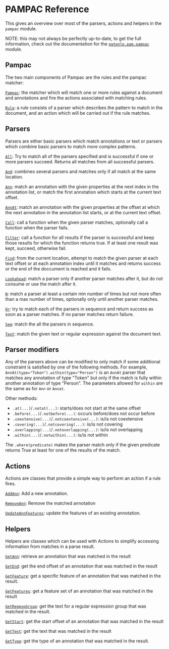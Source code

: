 # PAMPAC Reference 

This gives an overview over most of the parsers, actions and helpers in the `pampac` module. 

NOTE: this may not always be perfectly up-to-date, to get the full information, check out the documentation for the 
[`gatenlp.pam.pampac`](https://gatenlp.github.io/python-gatenlp/pythondoc/gatenlp/pam/pampac/index.html) module.

## Pampac

The two main components of Pampac are the rules and the pampac matcher:

[`Pampac`](https://gatenlp.github.io/python-gatenlp/pythondoc/gatenlp/pam/pampac.html#gatenlp.pam.pampac.Pampac
): the matcher which will match one or more rules against a document and annotations and fire the actions associated with matching rules. 


[`Rule`](https://gatenlp.github.io/python-gatenlp/pythondoc/gatenlp/pam/pampac.html#gatenlp.pam.pampac.Rule): a rule consists of a parser which describes the pattern to match in the document, and an action which will be carried out if the rule matches. 


## Parsers

Parsers are either basic parsers which match annotations or text or parsers which combine basic parsers to match more complex patterns. 

[`All`](https://gatenlp.github.io/python-gatenlp/pythondoc/gatenlp/pam/pampac/pampac_parsers.html#gatenlp.pam.pampac.pampac_parsers.All): Try to match all of the parsers specified and is successful if one or more parsers succeed. Returns all matches from all successful parsers. 

[`And`](https://gatenlp.github.io/python-gatenlp/pythondoc/gatenlp/pam/pampac.html#gatenlp.pam.pampac.And): combines several parsers and matches only if all match at the same location. 

[`Ann`](https://gatenlp.github.io/python-gatenlp/pythondoc/gatenlp/pam/pampac.html#gatenlp.pam.pampac.Ann): match an annotation with the given properties at the next index in the annotation list, or match the first annotation which starts at the current text offset.

[`AnnAt`](https://gatenlp.github.io/python-gatenlp/pythondoc/gatenlp/pam/pampac.html#gatenlp.pam.pampac.AnnAt): match an annotation with the given properties at the offset at which the next annotation in the annotation list starts, or at the current text offset.

[`Call`](https://gatenlp.github.io/python-gatenlp/pythondoc/gatenlp/pam/pampac.html#gatenlp.pam.pampac.Call): call a function when the given parser matches, optionally call a function when the parser fails. 

[`Filter`](https://gatenlp.github.io/python-gatenlp/pythondoc/gatenlp/pam/pampac.html#gatenlp.pam.pampac.Filter): call a function for all results if the parser is successful and keep those results for which the function returns true. If at least one result was kept, succeed, otherwise fail. 

[`Find`](https://gatenlp.github.io/python-gatenlp/pythondoc/gatenlp/pam/pampac.html#gatenlp.pam.pampac.Find): from the current location, attempt to match the given parser at each text offset or at each annotation index until it matches and returns success or the end of the doccument is reached and it fails. 

[`Lookahead`](https://gatenlp.github.io/python-gatenlp/pythondoc/gatenlp/pam/pampac.html#gatenlp.pam.pampac.Lookahead): match a parser only if another parser matches after it, but do not consume or use the match after it. 

[`N`](https://gatenlp.github.io/python-gatenlp/pythondoc/gatenlp/pam/pampac.html#gatenlp.pam.pampac.N): match a parser at least a certain min number of times but not more often than a max number of times, optionally only until another parser matches. 

[`Or`](https://gatenlp.github.io/python-gatenlp/pythondoc/gatenlp/pam/pampac.html#gatenlp.pam.pampac.Or): try to match each of the parsers in sequence and return success as soon as a parser matches. If no parser matches return failure. 

[`Seq`](https://gatenlp.github.io/python-gatenlp/pythondoc/gatenlp/pam/pampac.html#gatenlp.pam.pampac.Seq): match the all the parsers in sequence. 

[`Text`](https://gatenlp.github.io/python-gatenlp/pythondoc/gatenlp/pam/pampac.html#gatenlp.pam.pampac.Text): match the given text or regular expression against the document text. 

## Parser modifiers

Any of the parsers above can be modified to only match if some additional constraint is satisfied by one of the following methods. For example,
`AnnAt(type="Token").within(type="Person")` is an `AnnAt` parser that matches any annotation of type "Token" but only if the match is fully within
another annotation of type "Person". The parameters allowed for `within` are the same as for `Ann` or `Annat`.

Other methods:
* `.at(...)`/`.notat(...)`: starts/does not start at the same offset
* `.before(...)`/`.notbefore(...)`: occurs before/does not occur before 
* `.coextensive(...)`/`.notcoextensive(...)`: is/is not coextensive
* `.covering(...)`/`.notcovering(...)`: is/is not covering
* `.overlapping(...)`/`.notoverlapping(...)`: is/is not overlapping
* `.within(...)`/`.notwithin(...)`: is/is not within

The `.where(predicate)` makes the parser match only if the given predicate returns True at least for one of the results of the match.

## Actions 

Actions are classes that provide a simple way to perform an action if a rule fires. 

[`AddAnn`](https://gatenlp.github.io/python-gatenlp/pythondoc/gatenlp/pam/pampac.html#gatenlp.pam.pampac.AddAnn): Add a new annotation. 

[`RemoveAnn`](https://gatenlp.github.io/python-gatenlp/pythondoc/gatenlp/pam/pampac.html#gatenlp.pam.pampac.RemoveAnn): Remove the matched annotation

[`UpdateAnnFeatures`](https://gatenlp.github.io/python-gatenlp/pythondoc/gatenlp/pam/pampac.html#gatenlp.pam.pampac.UpdateAnnFeatures): update the features of an existing annotation. 

## Helpers 

Helpers are classes which can be used with Actions to simplify accessing information from matches in a parse result. 

[`GetAnn`](https://gatenlp.github.io/python-gatenlp/pythondoc/gatenlp/pam/pampac.html#gatenlp.pam.pampac.GetAnn): retrieve an annotation that was matched in the result

[`GetEnd`](https://gatenlp.github.io/python-gatenlp/pythondoc/gatenlp/pam/pampac.html#gatenlp.pam.pampac.GetEnd): get the end offset of an annotation that was matched in the result

[`GetFeature`](https://gatenlp.github.io/python-gatenlp/pythondoc/gatenlp/pam/pampac.html#gatenlp.pam.pampac.GetFeature): get a specific feature of an annotation that was matched in the result. 

[`GetFeatures`](https://gatenlp.github.io/python-gatenlp/pythondoc/gatenlp/pam/pampac.html#gatenlp.pam.pampac.GetFeatures): get a feature set of an annotation that was matched in the result

[`GetRegexpGroup`](https://gatenlp.github.io/python-gatenlp/pythondoc/gatenlp/pam/pampac.html#gatenlp.pam.pampac.GetRegexGroup): get the text for a regular expression group that was matched in the result. 

[`GetStart`](https://gatenlp.github.io/python-gatenlp/pythondoc/gatenlp/pam/pampac.html#gatenlp.pam.pampac.GetStart): get the start offset of an annotation that was matched in the result

[`GetText`](https://gatenlp.github.io/python-gatenlp/pythondoc/gatenlp/pam/pampac.html#gatenlp.pam.pampac.GetText): get the text that was matched in the result

[`GetType`](https://gatenlp.github.io/python-gatenlp/pythondoc/gatenlp/pam/pampac.html#gatenlp.pam.pampac.GetType): get the type of an annotation that was matched in the result.

